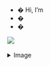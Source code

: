 - � Hi, I’m 
- � 
- �

<!---
h-m-m-m/h-m-m-m is a ✨ special ✨ repository because its `README.md` (this file) appears on your GitHub profile.
You can click the Preview link to take a look at your changes.
--->

![](https://komarev.com/ghpvc/?username=h-m-m-m)
<details>
  <summary>Image</summary>
  
  ![](https://github.com/h-m-m-m/h-m-m-m/raw/main/tudouBILLBOARD.png)
  
  </details>
